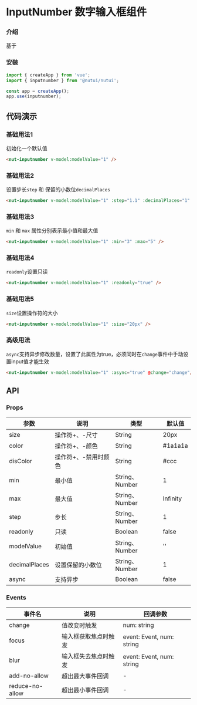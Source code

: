 # InputNumber 数字输入框组件

### 介绍

基于

### 安装

``` javascript
import { createApp } from 'vue';
import { inputnumber } from '@nutui/nutui';

const app = createApp();
app.use(inputnumber);

```

## 代码演示

### 基础用法1

初始化一个默认值

```html
<nut-inputnumber v-model:modelValue="1" />
```

### 基础用法2

设置步长`step` 和 保留的小数位`decimalPlaces`

```html
<nut-inputnumber v-model:modelValue="1" :step="1.1" :decimalPlaces="1" />
```

### 基础用法3

`min` 和 `max` 属性分别表示最小值和最大值

```html
<nut-inputnumber v-model:modelValue="1" :min="3" :max="5" />
```

### 基础用法4

`readonly`设置只读

```html
<nut-inputnumber v-model:modelValue="1" :readonly="true" />
```

### 基础用法5

`size`设置操作符的大小

```html
<nut-inputnumber v-model:modelValue="1" :size="20px" />
```

### 高级用法

`async`支持异步修改数量，设置了此属性为true，必须同时在`change`事件中手动设置input值才能生效

```html
<nut-inputnumber v-model:modelValue="1" :async="true" @change="change"/>
```


## API

### Props

| 参数         | 说明                             | 类型   | 默认值           |
|--------------|----------------------------------|--------|------------------|
| size         | 操作符+、-尺寸               | String          | 20px                |
| color        | 操作符+、-颜色               | String          | #1a1a1a             |
| disColor     | 操作符+、-禁用时颜色          | String          | #ccc                |
| min          | 最小值                      | String、Number | 1                   |
| max          | 最大值                      | String、Number | Infinity             |
| step         | 步长                        | String、Number |     1                |
| readonly     | 只读                   | Boolean | false              |
| modelValue   | 初始值                   | String、Number | ''              |
| decimalPlaces| 设置保留的小数位                   | String、Number | 1              |
| async        | 支持异步                   | Boolean | false              |

### Events

| 事件名 | 说明           | 回调参数     |
|--------|----------------|--------------|
| change  | 值改变时触发 | num: string | number |
| focus  | 输入框获取焦点时触发 | event: Event, num: string | number |
| blur  | 输入框失去焦点时触发 | event: Event, num: string | number |
| add-no-allow  | 超出最大事件回调 | - |
| reduce-no-allow  | 超出最小事件回调 | - |
